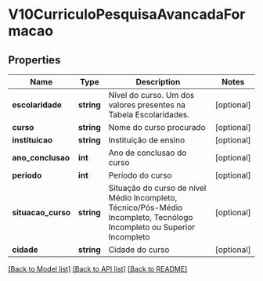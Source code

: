 # V10CurriculoPesquisaAvancadaFormacao

## Properties
Name | Type | Description | Notes
------------ | ------------- | ------------- | -------------
**escolaridade** | **string** | Nível do curso. Um dos valores presentes na Tabela Escolaridades. | [optional] 
**curso** | **string** | Nome do curso procurado | [optional] 
**instituicao** | **string** | Instituição de ensino | [optional] 
**ano_conclusao** | **int** | Ano de conclusao do curso | [optional] 
**periodo** | **int** | Período do curso | [optional] 
**situacao_curso** | **string** | Situação do curso de nível Médio Incompleto, Técnico/Pós-Médio Incompleto, Tecnólogo Incompleto ou Superior Incompleto | [optional] 
**cidade** | **string** | Cidade do curso | [optional] 

[[Back to Model list]](../README.md#documentation-for-models) [[Back to API list]](../README.md#documentation-for-api-endpoints) [[Back to README]](../README.md)


